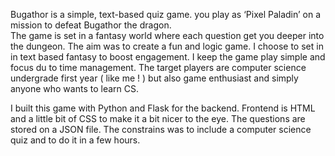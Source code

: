 Bugathor is a simple, text-based quiz game. you play as ‘Pixel Paladin’ on a mission to defeat Bugathor the dragon.  
The game is set in a fantasy world where each question get you deeper into the dungeon. The aim was to create a fun and logic game. 
I choose to set in in text based fantasy to boost engagement. I keep the game play simple and focus du to time management. 
The target players are computer science undergrade first year ( like me ! ) but also game enthusiast and simply anyone who wants to learn CS.

I built this game with Python and Flask for the backend. Frontend is HTML and a little bit of CSS to make it a bit nicer to the eye. The questions are stored on a JSON file. 
The constrains was to include a computer science quiz and to do it in a few hours.
